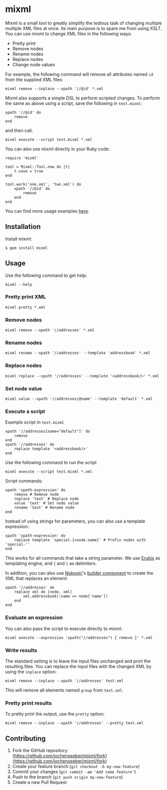 # mixml

Mixml is a small tool to greatly simplify the tedious task of changing multiple multiple XML files at once. Its main
purpose is to spare me from using XSLT. You can use mixml to change XML files in the following ways:

  * Pretty print
  * Remove nodes
  * Rename nodes
  * Replace nodes
  * Change node values

For example, the following command will remove all attributes named `id` from the supplied XML files:

    mixml remove --inplace --xpath '//@id' *.xml

Mixml also supports a simple DSL to perform scripted changes. To perform the same as above using a script, save the
following in `test.mixml`:

    xpath '//@id' do
        remove
    end

and then call:

    mixml execute --script test.mixml *.xml

You can also use mixml directly in your Ruby code:

    require 'mixml'

    tool = Mixml::Tool.new do |t|
        t.save = true
    end

    tool.work('one.xml', 'two.xml') do
        xpath '//@id' do
            remove
        end
    end

You can find more usage examples [here](demo/tool.md).

## Installation

Install mixml:

    $ gem install mixml

## Usage

Use the following command to get help:

    mixml --help

### Pretty print XML

    mixml pretty *.xml

### Remove nodes

    mixml remove --xpath '//addresses' *.xml

### Rename nodes

    mixml rename --xpath '//addresses' --template 'addressbook' *.xml

### Replace nodes

    mixml replace --xpath '//addresses' --template '<addressbook/>' *.xml

### Set node value

    mixml value --xpath '//addresses/@name' --template 'default' *.xml

### Execute a script

Example script in `test.mixml`

    xpath '//addresses[name="default"]' do
        remove
    end
    xpath '//addresses' do
        replace template '<addressbook/>'
    end

Use the following command to run the script

    mixml execute --script test.mixml *.xml

Script commands:

    xpath 'xpath-expression' do
        remove # Remove node
        replace 'text' # Replace node
        value 'text' # Set node value
        rename 'text' # Rename node
    end

Instead of using strings for parameters, you can also use a template expression:

    xpath 'xpath-expression' do
        replace template 'special-{=node.name}' # Prefix nodes with 'special-''
    end

This works for all commands that take a string parameter. We use [Erubis](http://www.kuwata-lab.com/erubis) as
templating engine, and `{` and `}` as delimiters.

In addition, you can also use [Nokogiri](http://http://nokogiri.org/)'s
[builder component](http://nokogiri.org/Nokogiri/XML/Builder.html) to create the XML that replaces an element:

    xpath '//addresses' do
        replace xml do |node, xml|
            xml.addressbook(:name => node['name'])
        end
    end

### Evaluate an expression

You can also pass the script to execute directly to mixml:

    mixml execute --expression 'xpath("//addresses") { remove }' *.xml

### Write results

The standard setting is to leave the input files unchanged and print the resulting files. You can replace the input
files with the changed XML by using the `inplace` option:

    mixml remove --inplace --xpath '//addresses' test.xml

This will remove all elements named `group` from `test.xml`.

### Pretty print results

To pretty print the output, use the `pretty` option:

    mixml remove --inplace --xpath '//addresses' --pretty test.xml

## Contributing

1. Fork the GitHub repository: [https://github.com/jochenseeber/mixml/fork](https://github.com/jochenseeber/mixml/fork)
2. Create your feature branch (`git checkout -b my-new-feature`)
3. Commit your changes (`git commit -am 'Add some feature'`)
4. Push to the branch (`git push origin my-new-feature`)
5. Create a new Pull Request
